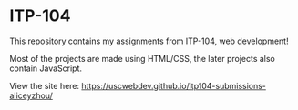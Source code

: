 # ITP-104

This repository contains my assignments from ITP-104, web development!

Most of the projects are made using HTML/CSS, the later projects also contain JavaScript.

View the site here: https://uscwebdev.github.io/itp104-submissions-aliceyzhou/
